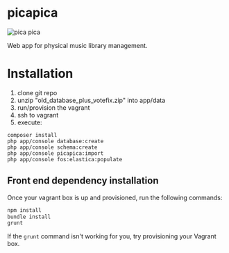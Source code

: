picapica
========
![pica pica](https://upload.wikimedia.org/wikipedia/commons/b/b6/Pica_pica_-_Compans_Caffarelli_-_2012-03-16.jpg)

Web app for physical music library management.

# Installation

1. clone git repo
2. unzip "old_database_plus_votefix.zip" into app/data
2. run/provision the vagrant
3. ssh to vagrant
4. execute:
```
composer install
php app/console database:create
php app/console schema:create
php app/console picapica:import
php app/console fos:elastica:populate
```

## Front end dependency installation

Once your vagrant box is up and provisioned, run the following commands:
```bash
npm install
bundle install
grunt
```
If the `grunt` command isn't working for you, try provisioning your Vagrant box.
